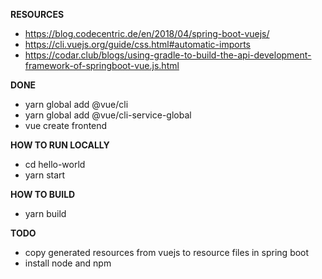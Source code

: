 **RESOURCES**
* https://blog.codecentric.de/en/2018/04/spring-boot-vuejs/
* https://cli.vuejs.org/guide/css.html#automatic-imports
* https://codar.club/blogs/using-gradle-to-build-the-api-development-framework-of-springboot-vue.js.html

**DONE**
* yarn global add @vue/cli
* yarn global add @vue/cli-service-global
* vue create frontend

**HOW TO RUN LOCALLY**
* cd hello-world
* yarn start

**HOW TO BUILD**
* yarn build

**TODO**
* copy generated resources from vuejs to resource files in spring boot
* install node and npm